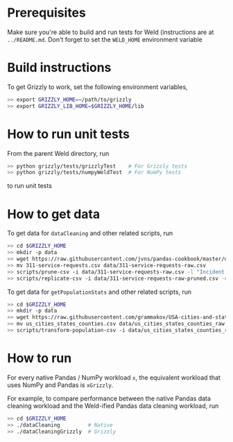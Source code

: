Prerequisites
=============

Make sure you're able to build and run tests for Weld (instructions are at `../README.md`.
Don't forget to set the `WELD_HOME` environment variable


Build instructions
==================

To get Grizzly to work, set the following environment variables,
```bash
>> export GRIZZLY_HOME=~/path/to/grizzly
>> export GRIZZLY_LIB_HOME=$GRIZZLY_HOME/lib
```


How to run unit tests
=====================

From the parent Weld directory, run
```bash
>> python grizzly/tests/grizzlyTest    # For Grizzly tests
>> python grizzly/tests/numpyWeldTest  # For NumPy tests
```
to run unit tests


How to get data
===============

To get data for `dataCleaning` and other related scripts, run
```bash
>> cd $GRIZZLY_HOME
>> mkdir -p data
>> wget https://raw.githubusercontent.com/jvns/pandas-cookbook/master/data/311-service-requests.csv
>> mv 311-service-requests.csv data/311-service-requests-raw.csv
>> scripts/prune-csv -i data/311-service-requests-raw.csv -l "Incident Zip"
>> scripts/replicate-csv -i data/311-service-requests-raw-pruned.csv -o data/311-service-requests.csv -r 30
```

To get data for `getPopulationStats` and other related scripts, run
```bash
>> cd $GRIZZLY_HOME
>> mkdir -p data
>> wget https://raw.githubusercontent.com/grammakov/USA-cities-and-states/master/us_cities_states_counties.csv
>> mv us_cities_states_counties.csv data/us_cities_states_counties_raw.csv
>> scripts/transform-population-csv -i data/us_cities_states_counties_raw.csv -o data/us_cities_states_counties.csv -r 30
```


How to run
==========

For every native Pandas / NumPy workload `x`, the equivalent workload that uses
NumPy and Pandas is `xGrizzly`.

For example, to compare performance between the native Pandas data cleaning workload
and the Weld-ified Pandas data cleaning workload, run
```bash
>> cd $GRIZZLY_HOME
>> ./dataCleaning         # Native
>> ./dataCleaningGrizzly  # Grizzly
```

